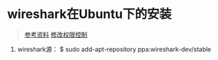 # wireshark在Ubuntu下的安装
> [参考资料](https://jingyan.baidu.com/article/c74d60009d992f0f6a595de6.html)
> [修改权限控制](http://www.cnblogs.com/0616--ataozhijia/p/3919046.html)

1. wireshark源：
$ sudo add-apt-repository ppa:wireshark-dev/stable

